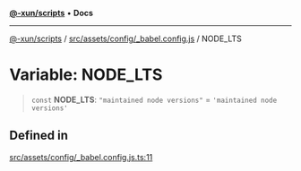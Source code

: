 [**@-xun/scripts**](../../../../../README.md) • **Docs**

***

[@-xun/scripts](../../../../../README.md) / [src/assets/config/\_babel.config.js](../README.md) / NODE\_LTS

# Variable: NODE\_LTS

> `const` **NODE\_LTS**: `"maintained node versions"` = `'maintained node versions'`

## Defined in

[src/assets/config/\_babel.config.js.ts:11](https://github.com/Xunnamius/xscripts/blob/ca4900adafe61fe400aec55151e46f5130a666a6/src/assets/config/_babel.config.js.ts#L11)
